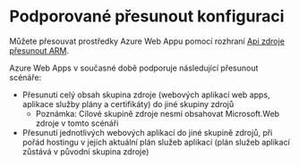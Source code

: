 <properties
    pageTitle="Přesunutí webové aplikace prostředky do jiné skupiny zdrojů"
    description="Popisuje scénáře, kde můžete přesunout Web Apps a aplikace služeb z jednoho pole Skupina zdroje do jiného."
    services="app-service"
    documentationCenter=""
    authors="ZainRizvi"
    manager="wpickett"
    editor=""/>

<tags
    ms.service="app-service"
    ms.workload="web"
    ms.tgt_pltfrm="na"
    ms.devlang="na"
    ms.topic="article"
    ms.date="01/04/2016"
    ms.author="zarizvi"/>
    
# <a name="supported-move-configurations"></a>Podporované přesunout konfiguraci

Můžete přesouvat prostředky Azure Web Appu pomocí rozhraní [Api zdroje přesunout ARM](../resource-group-move-resources.md).

Azure Web Apps v současné době podporuje následující přesunout scénáře:

* Přesunutí celý obsah skupina zdroje (webových aplikací web apps, aplikace služby plány a certifikáty) do jiné skupiny zdrojů 
    * Poznámka: Cílové skupině zdroje nesmí obsahovat Microsoft.Web zdroje v tomto scénáři
* Přesunutí jednotlivých webových aplikací do jiné skupině zdrojů, při pořád hostingu v jejich aktuální plán služeb aplikací (plán služeb aplikací zůstává v původní skupina zdroje)
